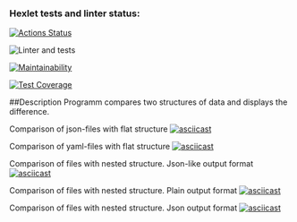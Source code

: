 ### Hexlet tests and linter status:
[![Actions Status](https://github.com/artemmrgz/python-project-lvl2/workflows/hexlet-check/badge.svg)](https://github.com/artemmrgz/python-project-lvl2/actions)

![Linter and tests](https://github.com/artemmrgz/python-project-lvl2/actions/workflows/linter_and_tests.yml/badge.svg)

[![Maintainability](https://api.codeclimate.com/v1/badges/6c38e6f7fb09c7d598d8/maintainability)](https://codeclimate.com/github/artemmrgz/python-project-lvl2/maintainability)

[![Test Coverage](https://api.codeclimate.com/v1/badges/6c38e6f7fb09c7d598d8/test_coverage)](https://codeclimate.com/github/artemmrgz/python-project-lvl2/test_coverage)

##Description
Programm compares two structures of data and displays the difference.


Comparison of json-files with flat structure
[![asciicast](https://asciinema.org/a/tyny2zuqr2kiMn2M0XmBRGrxK.png)](https://asciinema.org/a/tyny2zuqr2kiMn2M0XmBRGrxK)

Comparison of yaml-files with flat structure
[![asciicast](https://asciinema.org/a/ytI1q3VY4ZUBmRTs1D0tuRV7I.png)](https://asciinema.org/a/ytI1q3VY4ZUBmRTs1D0tuRV7I)

Comparison of files with nested structure. Json-like output format
[![asciicast](https://asciinema.org/a/aL6CrHoc96CIEBDNaBlXvoIAl.png)](https://asciinema.org/a/aL6CrHoc96CIEBDNaBlXvoIAl)

Comparison of files with nested structure. Plain output format
[![asciicast](https://asciinema.org/a/pzk8SQWR4lrXB1cAxz0wzGOVs.png)](https://asciinema.org/a/pzk8SQWR4lrXB1cAxz0wzGOVs)

Comparison of files with nested structure. Json output format
[![asciicast](https://asciinema.org/a/V5kVKpxCTVaacEC615CTjFeJS.png)](https://asciinema.org/a/V5kVKpxCTVaacEC615CTjFeJS)

